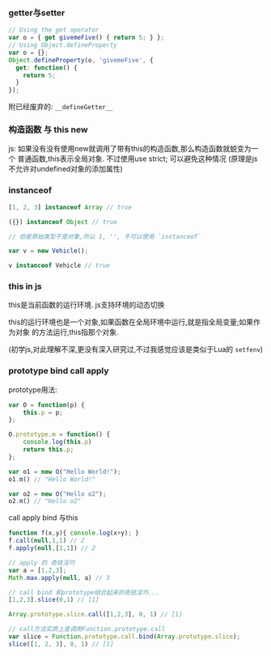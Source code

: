 ### getter与setter

```javascript
// Using the get operator
var o = { get givemeFive() { return 5; } };
// Using Object.defineProperty
var o = {};
Object.defineProperty(o, 'givemeFive', {
  get: function() {
    return 5;
  }
});
```
附已经废弃的: `__defineGetter__`

### 构造函数 与 this new

js: 如果没有没有使用new就调用了带有this的构造函数,那么构造函数就蜕变为一个
普通函数,this表示全局对象. 不过使用use strict; 可以避免这种情况
(原理是js不允许对undefined对象的添加属性)

### instanceof

```js
[1, 2, 3] instanceof Array // true

({}) instanceof Object // true

// 但是原始类型不是对象,所以 1, '', 不可以使用 `instanceof`

var v = new Vehicle();

v instanceof Vehicle // true
```

### this in js

this是当前函数的运行环境. js支持环境的动态切换

this的运行环境也是一个对象,如果函数在全局环境中运行,就是指全局变量;如果作为对象
的方法运行,this指那个对象.

(初学js,对此理解不深,更没有深入研究过,不过我感觉应该是类似于Lua的 `setfenv`)

### prototype bind call apply

prototype用法:

```js
var O = function(p) {
    this.p = p;
};

O.prototype.m = function() {
    console.log(this.p)
    return this.p;
};

var o1 = new O("Hello World!");
o1.m() // "Hello World!"

var o2 = new O("Hello o2");
o2.m() // "Hello o2"
```

call apply bind 与this

```js
function f(x,y){ console.log(x+y); }
f.call(null,1,1) // 2
f.apply(null,[1,1]) // 2

// apply 的 奇技淫巧
var a = [1,2,3];
Math.max.apply(null, a) // 3

// call bind 和prototype结合起来的奇技淫巧...
[1,2,3].slice(0,1) // [1]

Array.prototype.slice.call([1,2,3], 0, 1) // [1]

// call方法实质上是调用Function.prototype.call
var slice = Function.prototype.call.bind(Array.prototype.slice);
slice([1, 2, 3], 0, 1) // [1]

```
